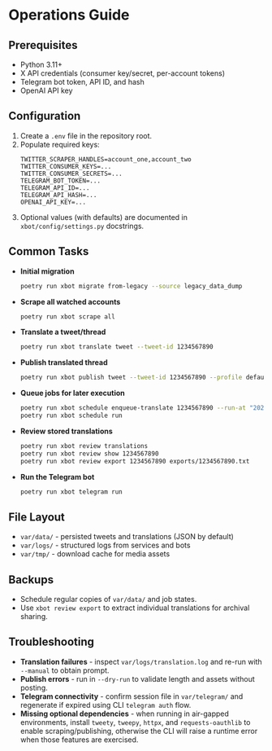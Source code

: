 # Operations Guide

## Prerequisites
- Python 3.11+
- X API credentials (consumer key/secret, per-account tokens)
- Telegram bot token, API ID, and hash
- OpenAI API key

## Configuration
1. Create a `.env` file in the repository root.
2. Populate required keys:
   ```dotenv
   TWITTER_SCRAPER_HANDLES=account_one,account_two
   TWITTER_CONSUMER_KEYS=...
   TWITTER_CONSUMER_SECRETS=...
   TELEGRAM_BOT_TOKEN=...
   TELEGRAM_API_ID=...
   TELEGRAM_API_HASH=...
   OPENAI_API_KEY=...
   ```
3. Optional values (with defaults) are documented in `xbot/config/settings.py` docstrings.

## Common Tasks
- **Initial migration**
  ```bash
  poetry run xbot migrate from-legacy --source legacy_data_dump
  ```
- **Scrape all watched accounts**
  ```bash
  poetry run xbot scrape all
  ```
- **Translate a tweet/thread**
  ```bash
  poetry run xbot translate tweet --tweet-id 1234567890
  ```
- **Publish translated thread**
  ```bash
  poetry run xbot publish tweet --tweet-id 1234567890 --profile default
  ```
- **Queue jobs for later execution**
  ```bash
  poetry run xbot schedule enqueue-translate 1234567890 --run-at "2024-07-21T14:00:00Z"
  poetry run xbot schedule run
  ```
- **Review stored translations**
  ```bash
  poetry run xbot review translations
  poetry run xbot review show 1234567890
  poetry run xbot review export 1234567890 exports/1234567890.txt
  ```
- **Run the Telegram bot**
  ```bash
  poetry run xbot telegram run
  ```

## File Layout
- `var/data/` - persisted tweets and translations (JSON by default)
- `var/logs/` - structured logs from services and bots
- `var/tmp/` - download cache for media assets

## Backups
- Schedule regular copies of `var/data/` and job states.
- Use `xbot review export` to extract individual translations for archival sharing.

## Troubleshooting
- **Translation failures** - inspect `var/logs/translation.log` and re-run with `--manual` to obtain prompt.
- **Publish errors** - run in `--dry-run` to validate length and assets without posting.
- **Telegram connectivity** - confirm session file in `var/telegram/` and regenerate if expired using CLI `telegram auth` flow.
- **Missing optional dependencies** - when running in air-gapped environments, install `tweety`, `tweepy`, `httpx`, and `requests-oauthlib` to enable scraping/publishing, otherwise the CLI will raise a runtime error when those features are exercised.
